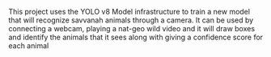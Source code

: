 This project uses the YOLO v8 Model infrastructure to train a new model that will recognize savvanah animals through a camera. It can be used by connecting a webcam, playing a nat-geo wild video and it will draw boxes and identify the animals that it sees along with giving a confidence score for each animal
